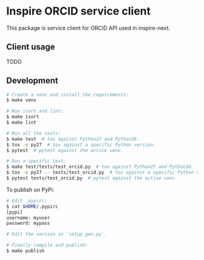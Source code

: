 # Inspire ORCID service client

This package is service client for ORCID API used in inspire-next.

## Client usage

TODO

## Development

```bash
# Create a venv and install the requirements:
$ make venv

# Run isort and lint:
$ make isort
$ make lint

# Run all the tests:
$ make test  # tox against Python27 and Python36.
$ tox -e py27  # tox against a specific Python version.
$ pytest  # pytest against the active venv.

# Run a specific test:
$ make test/tests/test_orcid.py  # tox against Python27 and Python36.
$ tox -e py27 -- tests/test_orcid.py  # tox against a specific Python version.
$ pytest tests/test_orcid.py  # pytest against the active venv.
```

To publish on PyPi:

```bash
# Edit .pypirc:
$ cat $HOME/.pypirc
[pypi]
username: myuser
password: mypass

# Edit the version in `setup_gen.py`.

# Finally compile and publish:
$ make publish
```
